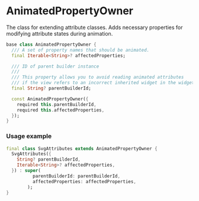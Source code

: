 # AnimatedPropertyOwner

The class for extending attribute classes. Adds necessary properties for modifying attribute states during animation.

```dart
base class AnimatedPropertyOwner {
  /// A set of property names that should be animated.
  final Iterable<String>? affectedProperties;

  /// ID of parent builder instance
  ///
  /// This property allows you to avoid reading animated attributes
  /// if the view refers to an incorrect inherited widget in the widget tree
  final String? parentBuilderId;

  const AnimatedPropertyOwner({
    required this.parentBuilderId,
    required this.affectedProperties,
  });
}
```

### Usage example

```dart
final class SvgAttributes extends AnimatedPropertyOwner {
  SvgAttributes({
    String? parentBuilderId,
    Iterable<String>? affectedProperties,
  }) : super(
          parentBuilderId: parentBuilderId,
          affectedProperties: affectedProperties,
        );
}
```